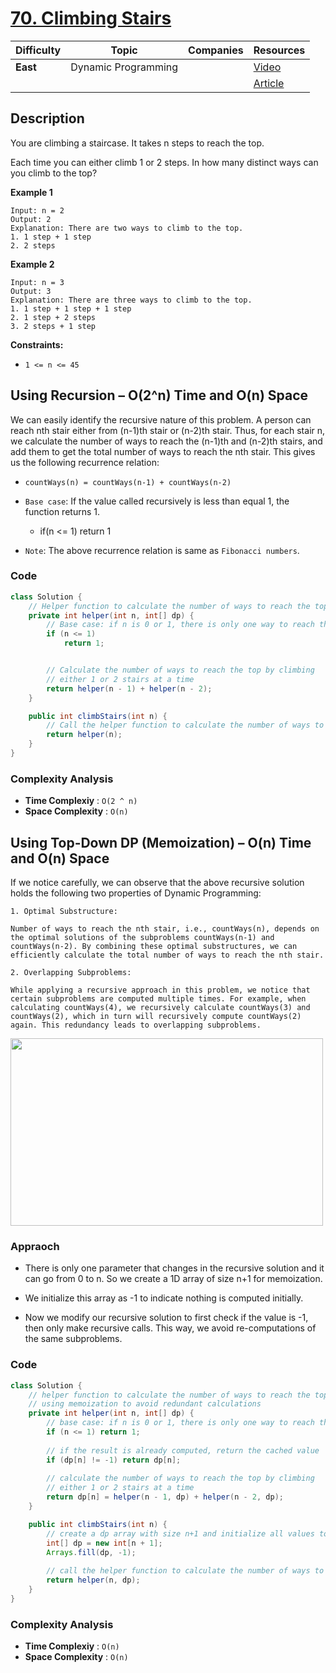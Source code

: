 # [70. Climbing Stairs](https://leetcode.com/problems/climbing-stairs/description/)

| Difficulty | Topic               | Companies | Resources   |
| ---------- | ------------------- | --------- | ----------- |
| **East**   | Dynamic Programming |           | [Video](https://youtu.be/mLfjzJsN8us)   |
|            |                     |           | [Article](https://www.geeksforgeeks.org/count-ways-reach-nth-stair/) |

## Description
You are climbing a staircase. It takes n steps to reach the top.

Each time you can either climb 1 or 2 steps. In how many distinct ways can you climb to the top?

**Example 1**
```
Input: n = 2
Output: 2
Explanation: There are two ways to climb to the top.
1. 1 step + 1 step
2. 2 steps
```

**Example 2**
```
Input: n = 3
Output: 3
Explanation: There are three ways to climb to the top.
1. 1 step + 1 step + 1 step
2. 1 step + 2 steps
3. 2 steps + 1 step 
```

**Constraints:**
- `1 <= n <= 45`


## Using Recursion – O(2^n) Time and O(n) Space
We can easily identify the recursive nature of this problem. A person can reach nth stair either from (n-1)th stair or (n-2)th stair. Thus, for each stair n, we calculate the number of ways to reach the (n-1)th and (n-2)th stairs, and add them to get the total number of ways to reach the nth stair. This gives us the following recurrence relation:

* `countWays(n) = countWays(n-1) + countWays(n-2)`
* `Base case`: If the value called recursively is less than equal 1, the function returns 1.
  - if(n <= 1) return 1

* `Note`: The above recurrence relation is same as `Fibonacci numbers`.

### Code
```java
class Solution {
    // Helper function to calculate the number of ways to reach the top
    private int helper(int n, int[] dp) {
        // Base case: if n is 0 or 1, there is only one way to reach the top
        if (n <= 1) 
            return 1;


        // Calculate the number of ways to reach the top by climbing
        // either 1 or 2 stairs at a time
        return helper(n - 1) + helper(n - 2);
    }

    public int climbStairs(int n) {
        // Call the helper function to calculate the number of ways to reach the top
        return helper(n);
    }
}
```

### Complexity Analysis

- **Time Complexiy** : `O(2 ^ n)`
- **Space Complexity** : `O(n)`


## Using Top-Down DP (Memoization) – O(n) Time and O(n) Space
If we notice carefully, we can observe that the above recursive solution holds the following two properties of Dynamic Programming:

```
1. Optimal Substructure: 

Number of ways to reach the nth stair, i.e., countWays(n), depends on the optimal solutions of the subproblems countWays(n-1) and countWays(n-2). By combining these optimal substructures, we can efficiently calculate the total number of ways to reach the nth stair.

2. Overlapping Subproblems: 

While applying a recursive approach in this problem, we notice that certain subproblems are computed multiple times. For example, when calculating countWays(4), we recursively calculate countWays(3) and countWays(2), which in turn will recursively compute countWays(2) again. This redundancy leads to overlapping subproblems.
```

<img src ="https://media.geeksforgeeks.org/wp-content/uploads/20241008191248001022/Recursion-tree-for-Climbing-Stairs.webp" height=300 width=500>

### Appraoch
- There is only one parameter that changes in the recursive solution and it can go from 0 to n. So we create a 1D array of size n+1 for memoization.

- We initialize this array as -1 to indicate nothing is computed initially.

- Now we modify our recursive solution to first check if the value is -1, then only make recursive calls. This way, we avoid re-computations of the same subproblems.

### Code
```java
class Solution {
    // helper function to calculate the number of ways to reach the top
    // using memoization to avoid redundant calculations
    private int helper(int n, int[] dp) {
        // base case: if n is 0 or 1, there is only one way to reach the top
        if (n <= 1) return 1;
        
        // if the result is already computed, return the cached value
        if (dp[n] != -1) return dp[n];
        
        // calculate the number of ways to reach the top by climbing
        // either 1 or 2 stairs at a time
        return dp[n] = helper(n - 1, dp) + helper(n - 2, dp);
    }

    public int climbStairs(int n) {
        // create a dp array with size n+1 and initialize all values to -1
        int[] dp = new int[n + 1];
        Arrays.fill(dp, -1);
        
        // call the helper function to calculate the number of ways to reach the top
        return helper(n, dp);
    }
}
```

### Complexity Analysis

- **Time Complexiy** : `O(n)`
- **Space Complexity** : `O(n)`